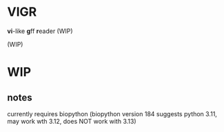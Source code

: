 # VIGR
**vi**-like **g**ff **r**eader (WIP)

(WIP)

# WIP

## notes

currently requires biopython
(biopython version 184 suggests python 3.11, may work wth 3.12, does NOT work with 3.13)

